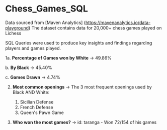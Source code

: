 # Chess_Games_SQL

Data sourced from [Maven Analytics] (https://mavenanalytics.io/data-playground)
The dataset contains data for 20,000+ chess games played on Lichess

SQL Queries were used to produce key insights and findings regarding players and games played. 

1a. **Percentage of Games won by White**
-> 49.86% 
 
b. **By Black**
-> 45.40%
 
c. **Games Drawn**
-> 4.74%

2. **Most common openings**
-> The 3 most frequent openings used by Black AND White:
     1. Sicilian Defense
     2. French Defense
     3. Queen's Pawn Game

3. **Who won the most games?**
-> id: taranga - Won 72/154 of his games
